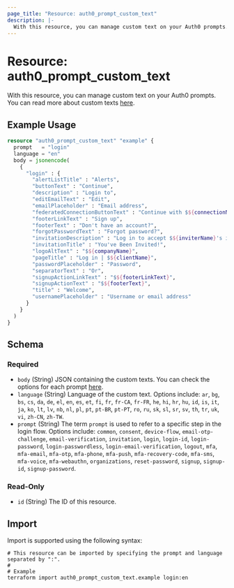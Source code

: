 ```yaml
---
page_title: "Resource: auth0_prompt_custom_text"
description: |-
  With this resource, you can manage custom text on your Auth0 prompts. You can read more about custom texts here https://auth0.com/docs/customize/universal-login-pages/customize-login-text-prompts.
---
```


# Resource: auth0_prompt_custom_text

With this resource, you can manage custom text on your Auth0 prompts. You can read more about custom texts [here](https://auth0.com/docs/customize/universal-login-pages/customize-login-text-prompts).

## Example Usage

```terraform
resource "auth0_prompt_custom_text" "example" {
  prompt   = "login"
  language = "en"
  body = jsonencode(
    {
      "login" : {
        "alertListTitle" : "Alerts",
        "buttonText" : "Continue",
        "description" : "Login to",
        "editEmailText" : "Edit",
        "emailPlaceholder" : "Email address",
        "federatedConnectionButtonText" : "Continue with $${connectionName}",
        "footerLinkText" : "Sign up",
        "footerText" : "Don't have an account?",
        "forgotPasswordText" : "Forgot password?",
        "invitationDescription" : "Log in to accept $${inviterName}'s invitation to join $${companyName} on $${clientName}.",
        "invitationTitle" : "You've Been Invited!",
        "logoAltText" : "$${companyName}",
        "pageTitle" : "Log in | $${clientName}",
        "passwordPlaceholder" : "Password",
        "separatorText" : "Or",
        "signupActionLinkText" : "$${footerLinkText}",
        "signupActionText" : "$${footerText}",
        "title" : "Welcome",
        "usernamePlaceholder" : "Username or email address"
      }
    }
  )
}
```

<!-- schema generated by tfplugindocs -->
## Schema

### Required

- `body` (String) JSON containing the custom texts. You can check the options for each prompt [here](https://auth0.com/docs/customize/universal-login-pages/customize-login-text-prompts#prompt-values).
- `language` (String) Language of the custom text. Options include: `ar`, `bg`, `bs`, `cs`, `da`, `de`, `el`, `en`, `es`, `et`, `fi`, `fr`, `fr-CA`, `fr-FR`, `he`, `hi`, `hr`, `hu`, `id`, `is`, `it`, `ja`, `ko`, `lt`, `lv`, `nb`, `nl`, `pl`, `pt`, `pt-BR`, `pt-PT`, `ro`, `ru`, `sk`, `sl`, `sr`, `sv`, `th`, `tr`, `uk`, `vi`, `zh-CN`, `zh-TW`.
- `prompt` (String) The term `prompt` is used to refer to a specific step in the login flow. Options include: `common`, `consent`, `device-flow`, `email-otp-challenge`, `email-verification`, `invitation`, `login`, `login-id`, `login-password`, `login-passwordless`, `login-email-verification`, `logout`, `mfa`, `mfa-email`, `mfa-otp`, `mfa-phone`, `mfa-push`, `mfa-recovery-code`, `mfa-sms`, `mfa-voice`, `mfa-webauthn`, `organizations`, `reset-password`, `signup`, `signup-id`, `signup-password`.

### Read-Only

- `id` (String) The ID of this resource.

## Import

Import is supported using the following syntax:

```shell
# This resource can be imported by specifying the prompt and language separated by ":".
#
# Example
terraform import auth0_prompt_custom_text.example login:en
```
